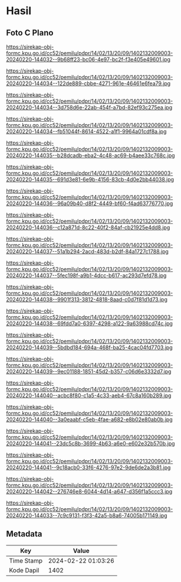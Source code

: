 # Hasil

## Foto C Plano

https://sirekap-obj-formc.kpu.go.id/cc52/pemilu/pdpr/14/02/13/20/09/1402132009003-20240220-144032--9b68ff23-bc06-4e97-bc2f-f3e405e49601.jpg

https://sirekap-obj-formc.kpu.go.id/cc52/pemilu/pdpr/14/02/13/20/09/1402132009003-20240220-144034--122de889-cbbe-4271-961e-46461e6fea79.jpg

https://sirekap-obj-formc.kpu.go.id/cc52/pemilu/pdpr/14/02/13/20/09/1402132009003-20240220-144034--3d758d6e-22ab-454f-a7bd-82ef93c275ea.jpg

https://sirekap-obj-formc.kpu.go.id/cc52/pemilu/pdpr/14/02/13/20/09/1402132009003-20240220-144034--fb51044f-8614-4522-a1f1-9964a01cdf8a.jpg

https://sirekap-obj-formc.kpu.go.id/cc52/pemilu/pdpr/14/02/13/20/09/1402132009003-20240220-144035--b28dcadb-eba2-4c48-ac69-b4aee33c768c.jpg

https://sirekap-obj-formc.kpu.go.id/cc52/pemilu/pdpr/14/02/13/20/09/1402132009003-20240220-144035--691d3e81-6e9b-4156-83cb-4d0e2bb44038.jpg

https://sirekap-obj-formc.kpu.go.id/cc52/pemilu/pdpr/14/02/13/20/09/1402132009003-20240220-144036--96a09b40-d8f2-4449-bf60-f4ad63776770.jpg

https://sirekap-obj-formc.kpu.go.id/cc52/pemilu/pdpr/14/02/13/20/09/1402132009003-20240220-144036--c12a871d-8c22-40f2-84af-cb21925e4dd8.jpg

https://sirekap-obj-formc.kpu.go.id/cc52/pemilu/pdpr/14/02/13/20/09/1402132009003-20240220-144037--51a1b294-2acd-483d-b2df-84a1727c1788.jpg

https://sirekap-obj-formc.kpu.go.id/cc52/pemilu/pdpr/14/02/13/20/09/1402132009003-20240220-144037--5fec198f-a9b1-4dcc-b617-ac293d7efd78.jpg

https://sirekap-obj-formc.kpu.go.id/cc52/pemilu/pdpr/14/02/13/20/09/1402132009003-20240220-144038--9901f313-3812-4818-8aad-c0d7f81d1d73.jpg

https://sirekap-obj-formc.kpu.go.id/cc52/pemilu/pdpr/14/02/13/20/09/1402132009003-20240220-144038--69fdd7a0-6397-4298-a122-9a63988cd74c.jpg

https://sirekap-obj-formc.kpu.go.id/cc52/pemilu/pdpr/14/02/13/20/09/1402132009003-20240220-144039--5bdbd184-694a-468f-ba25-4cac04fd7703.jpg

https://sirekap-obj-formc.kpu.go.id/cc52/pemilu/pdpr/14/02/13/20/09/1402132009003-20240220-144039--9ec01188-1851-45d2-b357-c06d6e3332d7.jpg

https://sirekap-obj-formc.kpu.go.id/cc52/pemilu/pdpr/14/02/13/20/09/1402132009003-20240220-144040--acbc8f80-c1a5-4c33-aeb4-67c8a160b289.jpg

https://sirekap-obj-formc.kpu.go.id/cc52/pemilu/pdpr/14/02/13/20/09/1402132009003-20240220-144040--3a0eaabf-c5eb-4fae-a682-e8b02e80ab0b.jpg

https://sirekap-obj-formc.kpu.go.id/cc52/pemilu/pdpr/14/02/13/20/09/1402132009003-20240220-144041--23dc5c8b-3699-4b63-a6e0-e602e32b570b.jpg

https://sirekap-obj-formc.kpu.go.id/cc52/pemilu/pdpr/14/02/13/20/09/1402132009003-20240220-144041--9c18acb0-33f6-4276-97e2-9de6de2a3b81.jpg

https://sirekap-obj-formc.kpu.go.id/cc52/pemilu/pdpr/14/02/13/20/09/1402132009003-20240220-144042--276746e8-6044-4d14-a647-d356f1a5ccc3.jpg

https://sirekap-obj-formc.kpu.go.id/cc52/pemilu/pdpr/14/02/13/20/09/1402132009003-20240220-144033--7c9c9131-f3f3-42a5-b8a6-74005b171149.jpg


## Metadata

| Key        | Value               |
| ---------- | ------------------- |
| Time Stamp | 2024-02-22 01:03:26 |
| Kode Dapil | 1402                |




